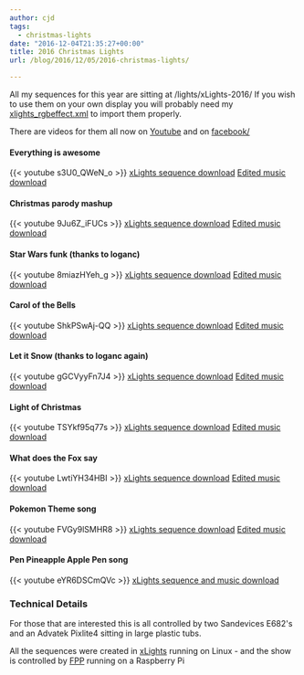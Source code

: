 ```yaml
---
author: cjd
tags:
  - christmas-lights
date: "2016-12-04T21:35:27+00:00"
title: 2016 Christmas Lights
url: /blog/2016/12/05/2016-christmas-lights/

---
```

All my sequences for this year are sitting at
/lights/xLights-2016/
If you wish to use them on your own display you will probably need my [xlights\_rgbeffect.xml](/files/lights/xLights-2016/xlights_rgbeffects.xml) to import them properly.

There are videos for them all now on [Youtube](https://www.youtube.com/watch?v=IgZOQO2vebI&list=PLL8pjo9GO0Q-04uJywpfBSpMvaRqHFNrV&index=8) and on [facebook/](https://www.facebook.com/debenhamlights/)

#### Everything is awesome

{{< youtube s3U0\_QWeN\_o >}}
[xLights sequence download](/files/lights/xLights-2016/Everything_is_awesome.xml) [Edited music download](/files/lights/xLights-2016/Music/everything_is_awesome.mp3)

#### Christmas parody mashup

{{< youtube 9Ju6Z\_iFUCs >}}
[xLights sequence download](/files/lights/xLights-2016/Christmas_Parody.xml) [Edited music download](/files/lights/xLights-2016/Music/Christmas_Parody.mp3)

#### Star Wars funk (thanks to loganc)

{{< youtube 8miazHYeh\_g >}}
[xLights sequence download](/files/lights/xLights-2016/Star_Wars_Funk.xml) [Edited music download](/files/lights/xLights-2016/Music/07%20Star%20Wars%20Funk%20final.mp3)

#### Carol of the Bells

{{< youtube ShkPSwAj-QQ >}}
[xLights sequence download](/files/lights/xLights-2016/Carol_of_the_bells.xml) [Edited music download](/files/lights/xLights-2016/Music/Carol_of_the_bells.mp3)

#### Let it Snow (thanks to loganc again)

{{< youtube gGCVyyFn7J4 >}}
[xLights sequence download](/files/lights/xLights-2016/Let_it_Snow.zip) [Edited music download](/files/lights/xLights-2016/Music/Let%20it%20Snow_%20Baby%20it's%20Cold%20Outside.mp3)

#### Light of Christmas

{{< youtube TSYkf95q77s >}}
[xLights sequence download](/files/lights/xLights-2016/Light_of_Christmas.xml) [Edited music download](/files/lights/xLights-2016/Music/Light%20of%20Christmas.mp3)

#### What does the Fox say

{{< youtube LwtiYH34HBI >}}
[xLights sequence download](/files/lights/xLights-2016/What_does_the_fox_say_short.zip) [Edited music download](/files/lights/xLights-2016/Music/What%20Does%20The%20Fox%20Say%20Short.mp3)

#### Pokemon Theme song

{{< youtube FVGy9lSMHR8 >}}
[xLights sequence download](/files/lights/xLights-2016/Pokemon.zip) [Edited music download](/files/lights/xLights-2016/Music/Pokemon_Theme_Song.mp3)

#### Pen Pineapple Apple Pen song

{{< youtube eYR6DSCmQVc >}}
[xLights sequence and music download](/files/lights/xLights-2016/PPAP.zip)

### Technical Details

For those that are interested this is all controlled by two Sandevices E682's and an Advatek Pixlite4 sitting in large plastic tubs.

All the sequences were created in [xLights](http://www.nutcracker123.com/wk/index.php?title=Main_Page) running on Linux - and the show is controlled by [FPP](http://falconchristmas.com/wiki/Falcon_FPP) running on a Raspberry Pi
